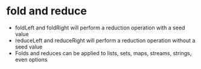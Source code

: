 # fold and reduce

- foldLeft and foldRight will perform a reduction operation with a seed value
- reduceLeft and reduceRight will perform a reduction operation without a seed value
- Folds and reduces can be applied to lists, sets, maps, streams, strings, even options
